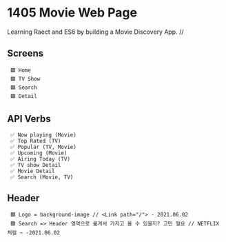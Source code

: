 # 1405 Movie Web Page

Learning Raect and ES6 by building a Movie Discovery App. // 

## Screens

     🟩 Home
     🟩 TV Show
     🟩 Search
     🟩 Detail

## API Verbs

     ✅ Now playing (Movie)
     ✅ Top Rated (TV)
     ✅ Popular (TV, Movie)
     ✅ Upcoming (Movie)
     ✅ Airing Today (TV)
     ✅ TV show Detail
     ✅ Movie Detail
     ✅ Search (Movie, TV)


## Header
     🟩 Logo = background-image // <Link path="/"> - 2021.06.02
     🟩 Search => Header 영역으로 옮겨서 가지고 올 수 있을지? 고민 필요 // NETFLIX 처럼 ~ -2021.06.02
